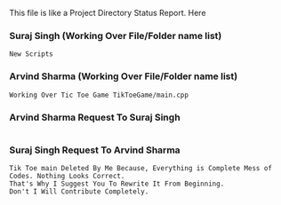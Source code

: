 This file is like a Project Directory Status Report. Here

### Suraj Singh (Working Over File/Folder name list)
``` 
New Scripts
```
### Arvind Sharma (Working Over File/Folder name list)
```
Working Over Tic Toe Game TikToeGame/main.cpp

```

### Arvind Sharma Request To Suraj Singh
```

```

### Suraj Singh Request To Arvind Sharma
```
Tik Toe main Deleted By Me Because, Everything is Complete Mess of Codes. Nothing Looks Correct.
That's Why I Suggest You To Rewrite It From Beginning. 
Don't I Will Contribute Completely. 
```
